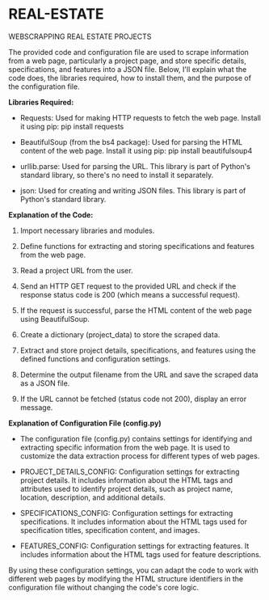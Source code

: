 # REAL-ESTATE
 WEBSCRAPPING REAL ESTATE PROJECTS 

The provided code and configuration file are used to scrape information from a web page, particularly a project page, and store specific details, specifications, and features into a JSON file. Below, I'll explain what the code does, the libraries required, how to install them, and the purpose of the configuration file.

**Libraries Required:**

- Requests: Used for making HTTP requests to fetch the web page.
Install it using pip:
pip install requests

- BeautifulSoup (from the bs4 package): Used for parsing the HTML content of the web page.
Install it using pip:
pip install beautifulsoup4

- urllib.parse: Used for parsing the URL.
This library is part of Python's standard library, so there's no need to install it separately.

- json: Used for creating and writing JSON files.
This library is part of Python's standard library.

**Explanation of the Code:**

1. Import necessary libraries and modules.

2. Define functions for extracting and storing specifications and features from the web page.

3. Read a project URL from the user.

4. Send an HTTP GET request to the provided URL and check if the response status code is 200 (which means a successful request).

5. If the request is successful, parse the HTML content of the web page using BeautifulSoup.

6. Create a dictionary (project_data) to store the scraped data.

7. Extract and store project details, specifications, and features using the defined functions and configuration settings.

8. Determine the output filename from the URL and save the scraped data as a JSON file.

9. If the URL cannot be fetched (status code not 200), display an error message.

**Explanation of Configuration File (config.py)**

- The configuration file (config.py) contains settings for identifying and extracting specific information from the web page. It is used to customize the data extraction process for different types of web pages.

- PROJECT_DETAILS_CONFIG: Configuration settings for extracting project details. It includes information about the HTML tags and attributes used to identify project details, such as project name, location, description, and additional details.

- SPECIFICATIONS_CONFIG: Configuration settings for extracting specifications. It includes information about the HTML tags used for specification titles, specification content, and images.

- FEATURES_CONFIG: Configuration settings for extracting features. It includes information about the HTML tags used for feature descriptions.

By using these configuration settings, you can adapt the code to work with different web pages by modifying the HTML structure identifiers in the configuration file without changing the code's core logic.







